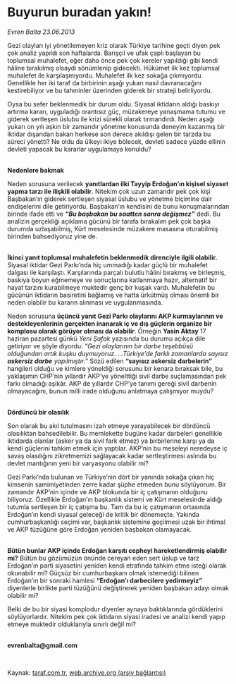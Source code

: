 # Buyurun buradan yakın!

*Evren Balta 23.06.2013*

<div class="yazi"><p>Gezi olayları iyi yönetilemeyen kriz olarak Türkiye tarihine geçti diyen pek çok analiz yapıldı son haftalarda. Barışçıl ve ufak çaplı başlayan bu toplumsal muhalefet, eğer daha önce pek çok kereler yapıldığı gibi kendi hâline bırakılmış olsaydı sönümlenip gidecekti. Hükümet ilk kez toplumsal muhalefet ile karşılaşmıyordu. Muhalefet ilk kez sokağa çıkmıyordu. Genellikle her iki taraf da birbirinin aşağı yukarı nasıl davranacağını kestirebiliyor ve bu tahminler üzerinden giderek bir strateji belirliyordu. </p>
<p>Oysa bu sefer beklenmedik bir durum oldu. Siyasal iktidarın aldığı baskıyı artırma kararı, uyguladığı orantısız güç, müzakereye yanaşmama tutumu ve giderek sertleşen üslubu ile krizi sürekli olarak tırmandırdı. Neden aşağı yukarı on yılı aşkın bir zamandır yönetme konusunda deneyim kazanmış bir iktidar dışarıdan bakan herkese son derece akıldışı gelen bir tarzda bu süreci yönetti? Ne oldu da ülkeyi ikiye bölecek, devleti sadece yüzde ellinin devleti yapacak bu kararlar uygulamaya konuldu? </p>
<p><b><br/>Nedenlere bakmak</b></p>
<p>Neden sorusuna verilecek <b>yanıtlardan ilki Tayyip Erdoğan’ın kişisel siyaset yapma tarzı ile ilişkili olabilir</b>. Nitekim çok uzun zamandır pek çok kişi Başbakan’ın giderek sertleşen siyasal üslubu ve yönetme biçimine dair endişelerini dile getiriyordu. Başbakan’ın kendisini de bunu konuşmalarından birinde ifade etti ve <b><i>“Bu başbakan bu saatten sonra değişmez”</i></b> dedi. Bu analizin gerçekliği açıklama gücünü bir tarafa bırakalım pek çok başka durumda uzlaşabilmiş, Kürt meselesinde müzakere masasına oturabilmiş birinden bahsediyoruz yine de. </p>
<p><b><br/>İkinci yanıt toplumsal muhalefetin beklenmedik direnciyle ilgili olabilir.</b> Siyasal iktidar Gezi Parkı’nda hiç ummadığı kadar güçlü bir muhalefet dalgası ile karşılaştı. Karşılarında parçalı bulutlu hâlini bırakmış ve birleşmiş, baskıya boyun eğmemeye ve sonuçlarına katlanmaya hazır, alternatif bir hayat tarzını kurabilmeye muktedir genç bir kuşak vardı. Muhalefetin bu gücünün iktidarın basiretini bağlamış ve hatta ürkütmüş olması önemli bir neden olabilir bu kararın alınması ve uygulanmasında.</p>
<p>Neden sorusuna <b>üçüncü yanıt Gezi Parkı olaylarını AKP kurmaylarının ve destekleyenlerinin gerçekten inanarak iç ve dış güçlerin organize bir komplosu olarak görüyor olması da olabilir</b>. Örneğin <b>Yasin Aktay</b> 17 haziran pazartesi günkü <i>Yeni Şafak</i> yazısında bu durumu açıkça dile getiriyor ve şöyle diyordu: <i>“Gezi olaylarının bir darbe teşebbüsü olduğundan artık kuşku duymuyoruz. ...Türkiye’de farklı zamanlarda sayısız <b>askersiz darbe</b> yapılmıştır.”</i> Sözü edilen <b>“sayısız askersiz darbelerin”</b> hangileri olduğu ve kimlere yöneldiği sorusunu bir kenara bıraksak bile, bu yaklaşımın CHP’nin yıllardır AKP’ye yönelttiği sivil darbe suçlamasından pek farkı olmadığı aşikâr. AKP de yıllardır CHP’ye tanımı gereği sivil darbenin olmayacağını, bunun milli irade olduğunu anlatmaya çalışmıyor muydu? </p>
<p><b><br/>Dördüncü bir olasılık</b></p>
<p>Son olarak bu akıl tutulmasını izah etmeye yarayabilecek bir dördüncü olasılıktan bahsedilebilir. Bu memlekette bugüne kadar darbeleri genellikle iktidarda olanlar (asker ya da sivil fark etmez) ya birbirlerine karşı ya da kendi güçlerini tahkim etmek için yaptılar. AKP’nin bu meseleyi neredeyse iç savaş olasılığını zikretmemizi sağlayacak kadar sertleştirmesi aslında bu devlet mantığının yeni bir varyasyonu olabilir mi?</p>
<p>Gezi Parkı’nda bulunan ve Türkiye’nin dört bir yanında sokağa çıkan hiç kimsenin samimiyetinden zerre kadar şüphe etmeden bunu söylüyorum. Bir zamandır AKP’nin içinde ve AKP blokunda bir iç çatışmanın olduğunu biliyoruz. Özellikle Erdoğan’ın başkanlık sistemi ve Kürt meselesinde aldığı tutumla sertleşen bir iç çatışma bu. Tam da bu iç çatışmanın ortasında Erdoğan’ın kendi siyasal geleceği de kritik bir dönemeçte. Yakında cumhurbaşkanlığı seçimi var, başkanlık sistemine geçilmesi uzak bir ihtimal ve AKP tüzüğüne göre Erdoğan yeniden başbakan olamayacak.</p>
<p><b><br/>Bütün bunlar AKP içinde Erdoğan karşıtı cepheyi hareketlendirmiş olabilir mi?</b> Bütün bu gözümüzün önünde cereyan eden sert üslup ve tarz Erdoğan’ın parti siyasetini yeniden kendi etrafında tahkim etme isteği olarak okunabilir mi? Güçsüz bir cumhurbaşkanı olmak istemediği bilinen Erdoğan’ın bir sonraki hamlesi <b>“Erdoğan’ı darbecilere yedirmeyiz”</b> diyenlerle birlikte parti tüzüğünü değiştirerek yeniden başbakan adayı olmak olabilir mi? </p>
<p>Belki de bu bir siyasi komplodur diyenler aynaya baktıklarında gördüklerini söylüyorlardır. Nitekim pek çok iktidarın siyasi iradesi ve analizi kendi yapıp etmeye muktedir olduklarıyla sınırlı değil mi?</p><b>
<p><br/>evrenbalta@gmail.com</p>
<p></p></b> 
</div>

Kaynak: [taraf.com.tr](http://www.taraf.com.tr:80/evren-balta/makale-buyurun-buradan-yakin.htm), [web.archive.org (arşiv bağlantısı)](http://web.archive.org/web/20130627014344/http://www.taraf.com.tr:80/evren-balta/makale-buyurun-buradan-yakin.htm)
